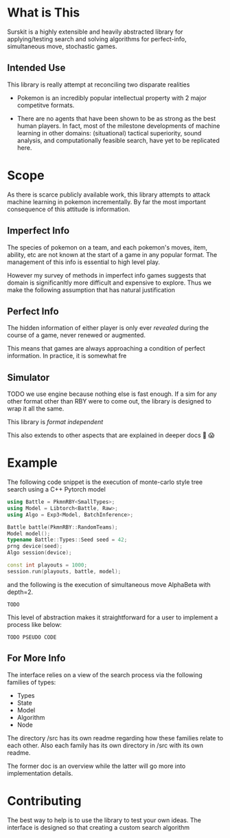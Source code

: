 # What is This

Surskit is a highly extensible and heavily abstracted library for applying/testing search and solving algorithms for perfect-info, simultaneous move, stochastic games.

## Intended Use

This library is really attempt at reconciling two disparate realities

* Pokemon is an incredibly popular intellectual property with 2 major competitve formats.

* There are no agents that have been shown to be as strong as the best human players. In fact, most of the milestone developments of machine learning in other domains: (situational) tactical superiority, sound analysis, and computationally feasible search, have yet to be replicated here.

# Scope

As there is scarce publicly available work, this library attempts to attack machine learning in pokemon incrementally. By far the most important consequence of this attitude is information.

## Imperfect Info

The species of pokemon on a team, and each pokemon's moves, item, ability, etc are not known at the start of a game in any popular format. The management of this info is essential to high level play.

However my survey of methods in imperfect info games suggests that domain is significanltly more difficult and expensive to explore. Thus we make the following assumption that has natural justification

## Perfect Info

The hidden information of either player is only ever *revealed* during the course of a game, never renewed or augmented.

This means that games are always approaching a condition of perfect information. In practice, it is somewhat fre

## Simulator

TODO we use engine because nothing else is fast enough. If a sim for any other format other than RBY were to come out, the library is designed to wrap it all the same. 

This library is *format independent*

This also extends to other aspects that are explained in deeper docs :ghost: :scream:

# Example

The following code snippet is the execution of monte-carlo style tree search using a C++ Pytorch model

```cpp
using Battle = PkmnRBY<SmallTypes>;
using Model = Libtorch<Battle, Raw>;
using Algo = Exp3<Model, BatchInference>;

Battle battle(PkmnRBY::RandomTeams);
Model model();
typename Battle::Types::Seed seed = 42;
prng device(seed);
Algo session(device);

const int playouts = 1000;
session.run(playouts, battle, model);
```


and the following is the execution of simultaneous move AlphaBeta with depth=2.

```
TODO
```

This level of abstraction makes it straightforward for a user to implement a process like below:
```
TODO PSEUDO CODE
```

## For More Info

The interface relies on a view of the search process via the following families of types:
* Types
* State
* Model
* Algorithm
* Node

The directory /src has its own readme regarding how these families relate to each other.
Also each family has its own directory in /src with its own readme.

The former doc is an overview while the latter will go more into implementation details. 

# Contributing

The best way to help is to use the library to test your own ideas. The interface is designed so that creating a custom search algorithm
